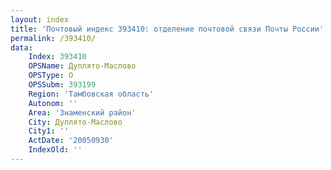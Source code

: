 ```yaml
---
layout: index
title: 'Почтовый индекс 393410: отделение почтовой связи Почты России'
permalink: /393410/
data:
    Index: 393410
    OPSName: Дуплято-Маслово
    OPSType: О
    OPSSubm: 393199
    Region: 'Тамбовская область'
    Autonom: ''
    Area: 'Знаменский район'
    City: Дуплято-Маслово
    City1: ''
    ActDate: '20050930'
    IndexOld: ''
---
```

